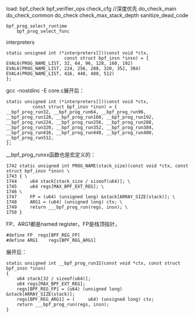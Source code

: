 load:
    bpf_check
        bpf_verifier_ops
        check_cfg                //深度优先
        do_check_main
            do_check_common
                do_check
        check_max_stack_depth
    sanitize_dead_code

    bpf_prog_select_runtime 
        bpf_prog_select_func

interpreters
```
static unsigned int (*interpreters[])(const void *ctx,
                      const struct bpf_insn *insn) = {
EVAL6(PROG_NAME_LIST, 32, 64, 96, 128, 160, 192)
EVAL6(PROG_NAME_LIST, 224, 256, 288, 320, 352, 384)
EVAL4(PROG_NAME_LIST, 416, 448, 480, 512)
};
```
gcc -nostdinc -E core.c展开后：
```
static unsigned int (*interpreters[])(const void *ctx,
          const struct bpf_insn *insn) = {
__bpf_prog_run32, __bpf_prog_run64, __bpf_prog_run96, __bpf_prog_run128, __bpf_prog_run160, __bpf_prog_run192,
__bpf_prog_run224, __bpf_prog_run256, __bpf_prog_run288, __bpf_prog_run320, __bpf_prog_run352, __bpf_prog_run384,
__bpf_prog_run416, __bpf_prog_run448, __bpf_prog_run480, __bpf_prog_run512,
};
```
__bpf_prog_runxx函数也是宏定义的：
```
1742 static unsigned int PROG_NAME(stack_size)(const void *ctx, const struct bpf_insn *insn) \
1743 { \
1744     u64 stack[stack_size / sizeof(u64)]; \
1745     u64 regs[MAX_BPF_EXT_REG]; \
1746 \
1747     FP = (u64) (unsigned long) &stack[ARRAY_SIZE(stack)]; \
1748     ARG1 = (u64) (unsigned long) ctx; \
1749     return ___bpf_prog_run(regs, insn); \
1750 }
```
FP、ARG1都是named register，FP是栈顶指针，
```
#define FP  regs[BPF_REG_FP]
#define ARG1    regs[BPF_REG_ARG1]
```
展开后：
```
static unsigned int __bpf_prog_run32(const void *ctx, const struct bpf_insn *insn) 
{ 
    u64 stack[32 / sizeof(u64)]; 
    u64 regs[MAX_BPF_EXT_REG]; 
    regs[BPF_REG_FP] = (u64) (unsigned long) &stack[ARRAY_SIZE(stack)]; 
    regs[BPF_REG_ARG1] = (     u64) (unsigned long) ctx; 
    return ___bpf_prog_run(regs, insn); 
}
```
